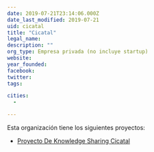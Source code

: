 ```yaml
---
date: 2019-07-21T23:14:06.000Z
date_last_modified: 2019-07-21
uid: cicatal
title: "Cicatal"
legal_name: 
description: ""
org_type: Empresa privada (no incluye startup)
website: 
year_founded: 
facebook: 
twitter: 
tags:

cities: 
  - 

---
```


Esta organización tiene los siguientes proyectos:

- [Proyecto De Knowledge Sharing Cicatal](/proyectos/proyecto-de-knowledge-sharing-cicatal)
